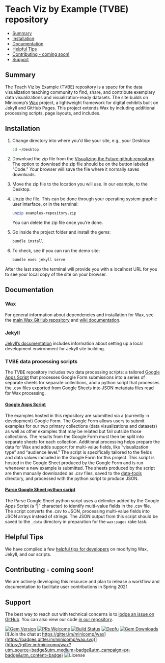 #  Teach Viz by Example (TVBE) repository

- [Summary](#Summary)
- [Installation](#Installation)
- [Documentation](#Documentation)
- [Helpful Tips](#helpful-tips)
- [Contributing - coming soon!](#contributing---coming-soon)
- [Support](#Support)

## Summary

The Teach Viz by Example (TVBE) repository is a space for the data visualization teaching community to find, share, and contribute exemplary data visualizations and visualization-ready datasets. The site builds on Minicomp’s [Wax](https://github.com/minicomp/wax) project, a lightweight framework for digital exhibits built on Jekyll and GitHub Pages. This project extends Wax by including additional processing scripts, page layouts, and includes.

## Installation

1. Change directory into where you'd like your site, e.g., your Desktop:
    ```sh
    cd ~/Desktop
    ```
2. Download the zip file from the [Visualizing the Future github repository](https://github.com/visualizingthefuture/examples-repository). The option to download the zip file should be on the button labeled "Code." Your browser will save the file where it normally saves downloads.

3. Move the zip file to the location you will use. In our example, to the Desktop.

4. Unzip the file. This can be done through your operating system graphic user interface, or in the terminal:
    ```sh
    unzip examples-repository.zip
    ```
    You can delete the zip file once you're done.


5. Go inside the project folder and install the gems:
    ```sh
    bundle install
    ```
6. To check, see if you can run the demo site:
    ```sh
    bundle exec jekyll serve
    ```
After the last step the terminal will provide you with a localhost URL for you to see your local copy of the site on your browser.

## Documentation

### Wax

For general information about dependencies and installation for Wax, see the [main Wax GitHub repository](https://github.com/minicomp/wax) and [wiki documentation](https://minicomp.github.io/wiki/wax/).

### Jekyll

[Jekyll’s documentation](https://jekyllrb.com/) includes information about setting up a local development environment for Jekyll site building.

### TVBE data processing scripts

The TVBE repository includes two data processing scripts: a tailored [Google Apps Script](https://github.com/visualizingthefuture/examples-repository/blob/master/data-tools/GoogleSheetEmbeddedScript.gs) that processes Google Form submissions into a series of separate sheets for separate collections, and a python script that processes the .csv files exported from Google Sheets into JSON metadata files read for Wax processing.

#### [Google Apps Script](https://github.com/visualizingthefuture/examples-repository/blob/master/data-tools/GoogleSheetEmbeddedScript.gs)

The examples hosted in this repository are submitted via a (currently in development) Google Form. The Google Form allows users to submit examples for our two primary collections (data visualizations and datasets) as well as other examples that may be related but fall outside those collections. The results from the Google Form must then be split into separate sheets for each collection. Additional processing helps prepare the data for Wax and adds support for multi-value fields, like “visualization type” and “audience level.” The script is specifically tailored to the fields and data values included in the Google Form for this project. This script is hosted in the Google Sheet produced by the Google Form and is run whenever a new example is submitted. The sheets produced by the script are then manually downloaded as .csv files, saved to the [data-tools](https://github.com/visualizingthefuture/examples-repository/tree/master/data-tools) directory, and processed with the python script to produce JSON.

#### [Parse Google Sheet python script](https://github.com/visualizingthefuture/examples-repository/blob/master/data-tools/parse_google_sheet.py)

The Parse Google Sheet python script uses a delimiter added by the Google Apps Script (a “|” character) to identify multi-value fields in the .csv file. The script converts the .csv to JSON, processing multi-value fields into JSON arrays instead of strings. The JSON output from this script should be saved to the `_data` directory in preparation for the `wax:pages` rake task.

## Helpful Tips

We have compiled a few [helpful tips for developers](https://github.com/visualizingthefuture/examples-repository/blob/master/developer-tips) on modifying Wax, Jekyll, and our scripts.

## Contributing - coming soon!

We are actively developing this resource and plan to release a workflow and documentation to facilitate user contributions in Spring 2021. 

## Support

The best way to reach out with technical concerns is to [lodge an issue on GitHub](https://github.com/visualizingthefuture/examples-repository/issues?page=1&q=is%3Aissue+is%3Aopen/). You can also view our code [in our repository](https://github.com/visualizingthefuture/examples-repository).

[![Gem Version](https://badge.fury.io/rb/wax_theme.svg)](https://badge.fury.io/rb/wax_tasks)
[![PRs Welcome](https://img.shields.io/badge/PRs-welcome-brightgreen.svg?style=flat-square)](http://makeapullrequest.com)
[![Build Status](https://travis-ci.org/mnyrop/wax.svg?branch=master)](https://travis-ci.org/minicomp/wax)
[![Depfu](https://badges.depfu.com/badges/9d4da973f2cd2680c11ca34738c2dfb2/overview.svg)](https://depfu.com/github/minicomp/wax?project_id=10550)
[![Gem Downloads](https://img.shields.io/gem/dt/wax_theme.svg?color=046d0b)](https://badge.fury.io/rb/wax_theme)
[![Join the chat at https://gitter.im/minicomp/wax](https://badges.gitter.im/minicomp/wax.svg)](https://gitter.im/minicomp/wax?utm_source=badge&utm_medium=badge&utm_campaign=pr-badge&utm_content=badge)
![License](https://img.shields.io/github/license/minicomp/wax_tasks.svg?color=c6a1e0)
